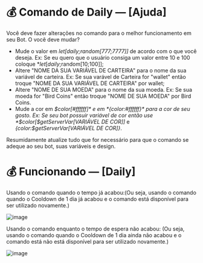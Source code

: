 # 💰 Comando de Daily — [Ajuda]

Você deve fazer alterações no comando para o melhor funcionamento em seu Bot. O você deve mudar?
- Mude o valor em *$let[daily;$random[777;7777]]* de acordo com o que você deseja. Ex: Se eu quero que o usuário consiga um valor entre 10 e 100 coloque *$let[daily;$random[10;100]];
- Altere "NOME DA SUA VARIÁVEL DE CARTEIRA"  para o nome da sua variável de carteira. Ex: Se sua varável de Carteira for "wallet" então troque "NOME DA SUA VARIÁVEL DE CARTEIRA" por wallet;
- Altere "NOME DE SUA MOEDA"  para o nome da sua moeda. Ex: Se sua moeda for "Bird Coins" então troque "NOME DE SUA MOEDA" por Bird Coins.
- Mude a cor em *$color[#ffffff]* e em *{color:#ffffff}* para a cor de seu gosto. Ex: Se seu bot possuir variável de cor então use *$color[$getServerVar[VARIÁVEL DE COR]]* e  *{color:$getServerVar[VARIÁVEL DE COR]}*.

Resumidamente atualize tudo que for necessário para que o comando se adeque ao seu bot, suas variáveis e design.

# 💰 Funcionando — [Daily]

Usando o comando quando o tempo já acabou:(Ou seja, usando o comando quando o Cooldown de 1 dia já acabou e o comando está disponível para ser utilizado novamente.)

![image](https://github.com/SrT1g/AoiKDE/assets/133540934/9518695a-52e7-4845-a02b-5b35dd9b4bd1)

Usando o comando enquanto o tempo de espera não acabou: (Ou seja, usando o comando quando o Cooldown de 1 dia ainda não acabou e o comando está não está disponível para ser utilizado novamente.)

![image](https://github.com/SrT1g/AoiKDE/assets/133540934/91296724-e558-44d6-a75c-cbe28b04b9ad)


